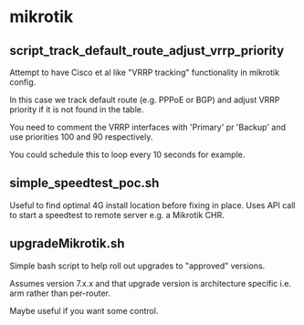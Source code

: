 # mikrotik

## script_track_default_route_adjust_vrrp_priority

Attempt to have Cisco et al like "VRRP tracking" functionality in mikrotik config. 

In this case we track default route (e.g. PPPoE or BGP) and adjust VRRP priority if it is not found in the table.

You need to comment the VRRP interfaces with 'Primary' pr 'Backup' and use priorities 100 and 90 respectively.

You could schedule this to loop every 10 seconds for example.


## simple_speedtest_poc.sh

Useful to find optimal 4G install location before fixing in place. Uses API call to start a speedtest to remote server e.g. a Mikrotik CHR.


## upgradeMikrotik.sh

Simple bash script to help roll out upgrades to "approved" versions.  

Assumes version 7.x.x and that upgrade version is architecture specific i.e. arm rather than per-router.

Maybe useful if you want some control.
